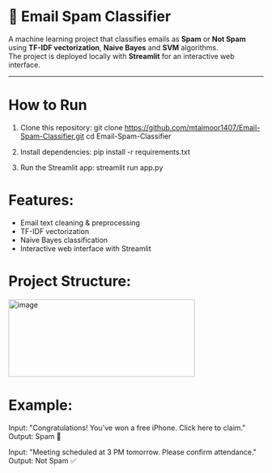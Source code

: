 # 📧 Email Spam Classifier

A machine learning project that classifies emails as **Spam** or **Not Spam** using **TF-IDF vectorization**, **Naive Bayes** and **SVM** algorithms.  
The project is deployed locally with **Streamlit** for an interactive web interface.

---

# How to Run

1. Clone this repository:
   git clone https://github.com/mtaimoor1407/Email-Spam-Classifier.git
   cd Email-Spam-Classifier
   
2. Install dependencies:
   pip install -r requirements.txt
   
3. Run the Streamlit app:
   streamlit run app.py

# Features:
- Email text cleaning & preprocessing
- TF-IDF vectorization
- Naive Bayes classification
- Interactive web interface with Streamlit

# Project Structure:

<img width="368" height="153" alt="image" src="https://github.com/user-attachments/assets/4f51161d-0171-455d-9e49-b8ab7dcc179e" />

# Example:

Input: "Congratulations! You've won a free iPhone. Click here to claim."
Output: Spam 🚫

Input: "Meeting scheduled at 3 PM tomorrow. Please confirm attendance."
Output: Not Spam ✅




